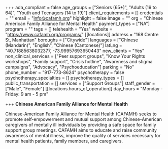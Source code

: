 +++
ada_compliant = false
age_groups = ["Seniors (65+)", "Adults (19 to 64)", "Youth and Teenagers (14 to 19)"]
client_requirements = []
credentials = ""
email = "info@cafamh.org"
highlight = false
image = ""
org = "Chinese American Family Alliance for Mental Health"
payment_types = ["NA"]
program = ""
tags = []
telehealth = "Yes"
website = "https://www.cafamh.org/programs/"
[[locations]]
address = "168 Centre St, Manhattan"
boroughs = ["Citywide"]
languages = ["Chinese (Mandarin)", "English", "Chinese (Cantonese)"]
latLng = "40.71885638032377, -73.99957693650443"
new_clients = "Yes"
non_clinical_services = ["Peer support groups", "Know Your Rights workshops", "Family support", "Crisis hotline", "Awareness and stigma campaigns", "Advocacy", "Psychoeducation"]
parking = "No"
phone_number = "917-773-8624"
psychotherapy = false
psychotherapy_specialties = []
psychotherapy_types = []
public_transportation = []
services = ["Support Groups"]
staff_gender = ["Male", "Female"]
[[locations.hours_of_operation]]
day_hours = "Monday - Friday: 9 am - 5 pm"

+++
**Chinese American Family Alliance for Mental Health**

Chinese-American Family Alliance for Mental Health (CAFAMH) seeks to promote self-empowerment and mutual support among Chinese-American caregivers of mentally ill individuals by providing a safe space for family support group meetings. CAFAMH aims to educate and raise community awareness of mental illness, improve the quality of services necessary for mental health patients, family members, and caregivers.